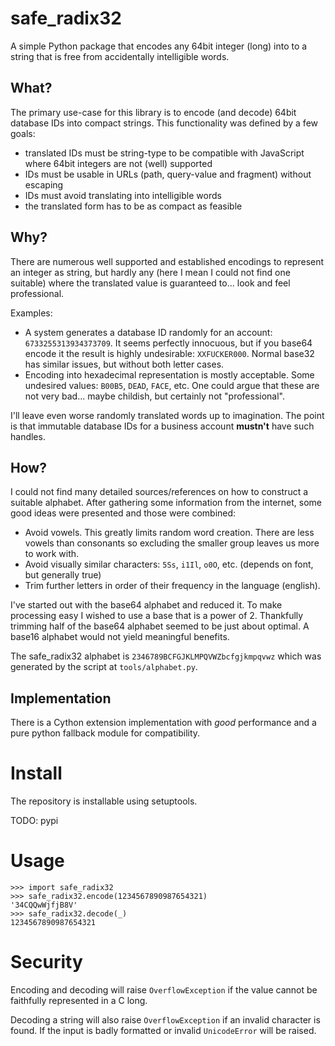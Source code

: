# safe_radix32
A simple Python package that encodes any 64bit integer (long) into to
a string that is free from accidentally intelligible words.

## What?
The primary use-case for this library is to encode (and decode) 64bit database IDs
into compact strings. This functionality was defined by a few goals:
 - translated IDs must be string-type to be compatible with JavaScript where 64bit integers are not (well) supported
 - IDs must be usable in URLs (path, query-value and fragment) without escaping
 - IDs must avoid translating into intelligible words
 - the translated form has to be as compact as feasible

## Why?
There are numerous well supported and established encodings to represent an integer as string, but
hardly any (here I mean I could not find one suitable) where the translated value is guaranteed
to... look and feel professional.

Examples:
 - A system generates a database ID randomly for an account: `6733255313934373709`.
 It seems perfectly innocuous, but if you base64 encode it the result is highly undesirable: `XXFUCKER000`.
 Normal base32 has similar issues, but without both letter cases.
 - Encoding into hexadecimal representation is mostly acceptable. Some undesired values: `B00B5`, `DEAD`, `FACE`, etc.
 One could argue that these are not very bad... maybe childish, but certainly not "professional".

I'll leave even worse randomly translated words up to imagination. The point is that immutable database IDs for a
business account **mustn't** have such handles.

## How?
I could not find many detailed sources/references on how to construct a suitable alphabet. After
gathering some information from the internet, some good ideas were presented and those were combined:
 - Avoid vowels. This greatly limits random word creation. There are less vowels than consonants so excluding the
 smaller group leaves us more to work with.
 - Avoid visually similar characters: `5Ss`, `i1Il`, `o0O`, etc. (depends on font, but generally true)
 - Trim further letters in order of their frequency in the language (english).

I've started out with the base64 alphabet and reduced it. To make processing easy I wished to use a base that is a
power of 2. Thankfully trimming half of the base64 alphabet seemed to be just about optimal. A base16 alphabet would
not yield meaningful benefits.

The safe_radix32 alphabet is `2346789BCFGJKLMPQVWZbcfgjkmpqvwz` which was generated by the script at `tools/alphabet.py`.

## Implementation
There is a Cython extension implementation with *good* performance and a pure python fallback module for compatibility.

# Install
The repository is installable using setuptools.

TODO: pypi

# Usage

```pycon
>>> import safe_radix32
>>> safe_radix32.encode(1234567890987654321)
'34CQQwWjfjB8V'
>>> safe_radix32.decode(_)
1234567890987654321
```

# Security
Encoding and decoding will raise `OverflowException` if the value cannot be faithfully represented in a C long.

Decoding a string will also raise `OverflowException` if an invalid character is found. If the input is badly
formatted or invalid `UnicodeError` will be raised.
